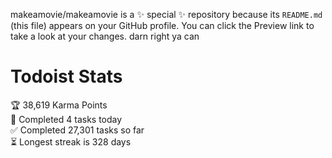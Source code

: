 makeamovie/makeamovie is a ✨ special ✨ repository because its `README.md` (this file) appears on your GitHub profile.
You can click the Preview link to take a look at your changes. darn right ya can

# Todoist Stats

<!-- TODO-IST:START -->
🏆  38,619 Karma Points           
🌸  Completed 4 tasks today           
✅  Completed 27,301 tasks so far           
⏳  Longest streak is 328 days
<!-- TODO-IST:END -->